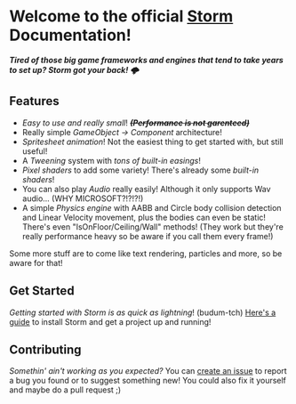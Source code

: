 # Welcome to the official [Storm](https://github.com/Modleyyy/Storm) Documentation!
***Tired of those big game frameworks and engines that tend to take years to set up? Storm got your back! 🌩️***

## Features
- *Easy to use and really small*! ***~~(Performance is not garenteed)~~***
- Really simple *GameObject → Component* architecture!
- *Spritesheet animation*! Not the easiest thing to get started with, but still useful!
- A *Tweening* system with *tons of built-in easings*!
- *Pixel shaders* to add some variety! There's already some *built-in shaders*!
- You can also play *Audio* really easily! Although it only supports Wav audio... (WHY MICROSOFT?!?!?!)
- A simple *Physics engine* with AABB and Circle body collision detection and Linear Velocity movement, plus the bodies can even be static! There's even "IsOnFloor/Ceiling/Wall" methods! (They work but they're really performance heavy so be aware if you call them every frame!)

Some more stuff are to come like text rendering, particles and more, so be aware for that!


## Get Started
*Getting started with Storm is as quick as lightning*! (budum-tch) [Here's a guide](https://github.com/Modleyyy/Storm/wiki/Get-Started) to install Storm and get a project up and running!


## Contributing
*Somethin' ain't working as you expected?* You can [create an issue](https://github.com/Modleyyy/Storm/issues/new) to report a bug you found or to suggest something new! You could also fix it yourself and maybe do a pull request ;)
